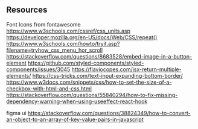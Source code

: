 ## Resources

Font Icons from fontawesome
https://www.w3schools.com/cssref/css_units.asp
https://developer.mozilla.org/en-US/docs/Web/CSS/repeat()
https://www.w3schools.com/howto/tryit.asp?filename=tryhow_css_menu_hor_scroll
https://stackoverflow.com/questions/8683528/embed-image-in-a-button-element
https://github.com/styled-components/styled-components/issues/3045
https://flaviocopes.com/jsx-return-multiple-elements/
https://css-tricks.com/text-input-expanding-bottom-border/
https://www.w3docs.com/snippets/css/how-to-set-the-size-of-a-checkbox-with-html-and-css.html
https://stackoverflow.com/questions/55840294/how-to-fix-missing-dependency-warning-when-using-useeffect-react-hook

figma ui
https://stackoverflow.com/questions/38824349/how-to-convert-an-object-to-an-array-of-key-value-pairs-in-javascript